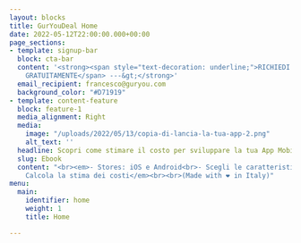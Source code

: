 ```yaml
---
layout: blocks
title: GurYouDeal Home
date: 2022-05-12T22:00:00.000+00:00
page_sections:
- template: signup-bar
  block: cta-bar
  content: '<strong><span style="text-decoration: underline;">RICHIEDI ORA L´ EBOOK
    GRATUITAMENTE</span> ---&gt;</strong>'
  email_recipient: francesco@guryou.com
  background_color: "#D71919"
- template: content-feature
  block: feature-1
  media_alignment: Right
  media:
    image: "/uploads/2022/05/13/copia-di-lancia-la-tua-app-2.png"
    alt_text: ''
  headline: Scopri come stimare il costo per sviluppare la tua App Mobile per il Wellness.<br>
  slug: Ebook
  content: "<br><em>- Stores: iOS e Android<br>- Scegli le caratteristiche principali<br>e<br>-
    Calcola la stima dei costi</em><br><br>(Made with ❤︎ in Italy)"
menu:
  main:
    identifier: home
    weight: 1
    title: Home

---
```

